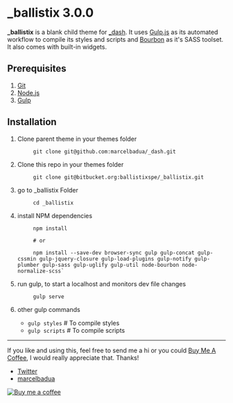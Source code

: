 # _ballistix 3.0.0

**_ballistix** is a blank child theme for [_dash](https://github.com/marcelbadua/_dash). It uses [Gulp.js](https://gulpjs.com/) as its automated workflow to compile its styles and scripts and [Bourbon](https://www.bourbon.io/) as it's SASS toolset. It also comes with built-in widgets.

## Prerequisites

1. [Git](https://git-scm.com/downloads)
1. [Node.js](https://nodejs.org/en/)
1. [Gulp](https://gulpjs.com/)

## Installation

1. Clone parent theme in your themes folder

            git clone git@github.com:marcelbadua/_dash.git

1. Clone this repo in your themes folder

            git clone git@bitbucket.org:ballistixspe/_ballistix.git

1. go to _ballistix Folder

            cd _ballistix

1. install NPM dependencies

            npm install

            # or

            npm install --save-dev browser-sync gulp gulp-concat gulp-cssmin gulp-jquery-closure gulp-load-plugins gulp-notify gulp-plumber gulp-sass gulp-uglify gulp-util node-bourbon node-normalize-scss`

1. run gulp, to start a localhost and monitors dev file changes

            gulp serve

1. other gulp commands

      - `gulp styles` # To compile styles
      - `gulp scripts` # To compile scripts

---

If you like and using this, feel free to send me a hi or you could [Buy Me A Coffee](https://buymeacoff.ee/iVW9kc6or), I would really appreciate that. Thanks!

 - [Twitter](https://twitter.com/marcelbadua)
 - [marcelbadua](http://marcelbadua.com/)

 [![Buy me a coffee](https://www.buymeacoffee.com/assets/img/custom_images/orange_img.png "Buy me a coffee")](https://buymeacoff.ee/iVW9kc6or)
